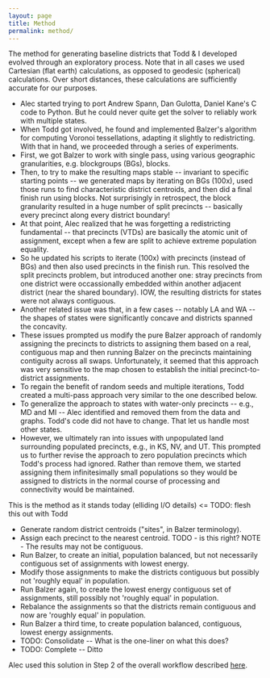 ```yaml
---
layout: page
title: Method
permalink: method/
---
```


The method for generating baseline districts that Todd & I developed evolved through an exploratory process.
Note that in all cases we used Cartesian (flat earth) calculations, as opposed to geodesic (spherical) calculations.
Over short distances, these calculations are sufficiently accurate for our purposes.

-   Alec started trying to port Andrew Spann, Dan Gulotta, Daniel Kane's C code to Python. 
    But he could never quite get the solver to reliably work with multiple states.
-   When Todd got involved, he found and implemented Balzer's algorithm for computing Voronoi tessellations, 
    adapting it slightly to redistricting. With that in hand, we proceeded through a series of experiments.
-   First, we got Balzer to work with single pass, using various geographic granularities, e.g. blockgroups (BGs), blocks.
-   Then, to try to make the resulting maps stable -- invariant to specific starting points -- we generated maps by iterating on 
    BGs (100x), used those runs to find characteristic district centroids, and then did a final finish run using blocks. 
    Not surprisingly in retrospect, the block granularity resulted in a huge number of split precincts -- basically every precinct along every district boundary!
-   At that point, Alec realized that he was forgetting a redistricting fundamental -- that precincts (VTDs) are basically the atomic unit 
    of assignment, except when a few are split to achieve extreme population equality.
-   So he updated his scripts to iterate (100x) with precincts (instead of BGs) and then also used precincts in the finish run. 
    This resolved the split precincts problem, but introduced another one: stray precincts from one district were occassionally embedded within another adjacent district (near the shared boundary). IOW, the resulting districts for states were not always contiguous.
-   Another related issue was that, in a few cases -- notably LA and WA -- the shapes of states were significantly concave and
    districts spanned the concavity.
-   These issues prompted us modify the pure Balzer approach of randomly assigning the precincts to districts to assigning them 
    based on a real, contiguous map and then running Balzer on the precincts maintaining contiguity across all swaps. 
    Unfortunately, it seemed that this approach was very sensitive to the map chosen to establish the initial precinct-to-district assignments.
-   To regain the benefit of random seeds and multiple iterations, Todd created a multi-pass approach very similar to the one
    described below.
-   To generalize the approach to states with water-only precincts -- e.g., MD and MI -- Alec identified and removed them
    from the data and graphs. Todd's code did not have to change. That let us handle most other states.
-   However, we ultimately ran into issues with unpopulated land surrounding populated precincts, e.g., in KS, NV, and UT. 
    This prompted us to further revise the approach to zero population precincts which Todd's process had ignored. 
    Rather than remove them, we started assigning them infinitesimally small populations so they would be assigned to districts in the normal course of processing
    and connectivity would be maintained.
    
This is the method as it stands today (elliding I/O details) <= TODO: flesh this out with Todd

-   Generate random district centroids ("sites", in Balzer terminology).
-   Assign each precinct to the nearest centroid. TODO - is this right? NOTE - The results may not be contiguous.
-   Run Balzer, to create an initial, population balanced, but not necessarily contiguous set of assignments with lowest energy.
-   Modify those assignments to make the districts contiguous but possibly not 'roughly equal' in population.
-   Run Balzer again, to create the lowest energy contiguous set of assignments, still possibly not 'roughly equal' in population.
-   Rebalance the assignments so that the districts remain contiguous and now are 'roughly equal' in population.
-   Run Balzer a third time, to create population balanced, contiguous, lowest energy assignments.
-   TODO: Consolidate -- What is the one-liner on what this does?
-   TODO: Complete -- Ditto

Alec used this solution in Step 2 of the overall workflow described [here](./_pages/workflow.markdown).
